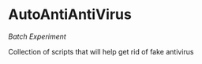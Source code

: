 # AutoAntiAntiVirus
*Batch Experiment*

Collection of scripts that will help get rid of fake antivirus
